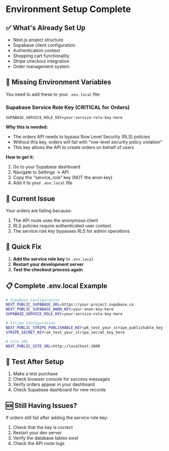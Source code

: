 # Environment Setup Complete

## ✅ What's Already Set Up

- Next.js project structure
- Supabase client configuration
- Authentication context
- Shopping cart functionality
- Stripe checkout integration
- Order management system

## 🔑 Missing Environment Variables

You need to add these to your `.env.local` file:

### Supabase Service Role Key (CRITICAL for Orders)
```
SUPABASE_SERVICE_ROLE_KEY=your-service-role-key-here
```

**Why this is needed:**
- The orders API needs to bypass Row Level Security (RLS) policies
- Without this key, orders will fail with "row-level security policy violation"
- This key allows the API to create orders on behalf of users

**How to get it:**
1. Go to your Supabase dashboard
2. Navigate to Settings → API
3. Copy the "service_role" key (NOT the anon key)
4. Add it to your `.env.local` file

## 🚨 Current Issue

Your orders are failing because:
1. The API route uses the anonymous client
2. RLS policies require authenticated user context
3. The service role key bypasses RLS for admin operations

## 🔧 Quick Fix

1. **Add the service role key** to `.env.local`
2. **Restart your development server**
3. **Test the checkout process again**

## 📋 Complete .env.local Example

```bash
# Supabase Configuration
NEXT_PUBLIC_SUPABASE_URL=https://your-project.supabase.co
NEXT_PUBLIC_SUPABASE_ANON_KEY=your-anon-key-here
SUPABASE_SERVICE_ROLE_KEY=your-service-role-key-here

# Stripe Configuration
NEXT_PUBLIC_STRIPE_PUBLISHABLE_KEY=pk_test_your_stripe_publishable_key_here
STRIPE_SECRET_KEY=sk_test_your_stripe_secret_key_here

# Site URL
NEXT_PUBLIC_SITE_URL=http://localhost:3000
```

## 🧪 Test After Setup

1. Make a test purchase
2. Check browser console for success messages
3. Verify orders appear in your dashboard
4. Check Supabase dashboard for new records

## 🆘 Still Having Issues?

If orders still fail after adding the service role key:
1. Check that the key is correct
2. Restart your dev server
3. Verify the database tables exist
4. Check the API route logs

